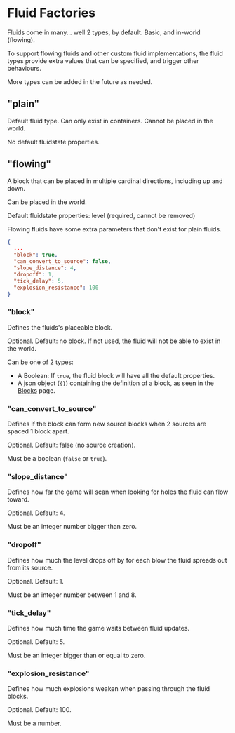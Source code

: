 # Fluid Factories

Fluids come in many... well 2 types, by default. Basic, and in-world (flowing).

To support flowing fluids and other custom fluid implementations, the fluid types provide extra values that can be specified,
and trigger other behaviours.

More types can be added in the future as needed.

## "plain"

Default fluid type. Can only exist in containers. Cannot be placed in the world.

No default fluidstate properties.

## "flowing"

A block that can be placed in multiple cardinal directions, including up and down.

Can be placed in the world.

Default fluidstate properties: level (required, cannot be removed)

Flowing fluids have some extra parameters that don't exist for plain fluids.

```json
{
  ...
  "block": true,
  "can_convert_to_source": false,
  "slope_distance": 4,
  "dropoff": 1,
  "tick_delay": 5,
  "explosion_resistance": 100
}
```

### "block"

Defines the fluids's placeable block.

Optional. Default: no block. If not used, the fluid will not be able to exist in the world.

Can be one of 2 types:
* A Boolean: If `true`, the fluid block will have all the default properties.
* A json object (`{}`) containing the definition of a block, as seen in the [Blocks](./Blocks.md) page.

### "can_convert_to_source"

Defines if the block can form new source blocks when 2 sources are spaced 1 block apart.

Optional. Default: false (no source creation).

Must be a boolean (`false` or `true`).

### "slope_distance"

Defines how far the game will scan when looking for holes the fluid can flow toward.

Optional. Default: 4.

Must be an integer number bigger than zero.

### "dropoff"

Defines how much the level drops off by for each blow the fluid spreads out from its source.

Optional. Default: 1.

Must be an integer number between 1 and 8.

### "tick_delay"

Defines how much time the game waits between fluid updates.

Optional. Default: 5.

Must be an integer bigger than or equal to zero.

### "explosion_resistance"

Defines how much explosions weaken when passing through the fluid blocks.

Optional. Default: 100.

Must be a number.
